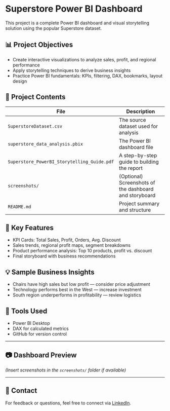 # Superstore Power BI Dashboard

This project is a complete Power BI dashboard and visual storytelling solution using the popular Superstore dataset.

## 📊 Project Objectives

- Create interactive visualizations to analyze sales, profit, and regional performance
- Apply storytelling techniques to derive business insights
- Practice Power BI fundamentals: KPIs, filtering, DAX, bookmarks, layout design

## 📁 Project Contents

| File | Description |
|------|-------------|
| `SuperstoreDataset.csv` | The source dataset used for analysis |
| `superstore_data_analysis.pbix` | The Power BI dashboard file |
| `Superstore_PowerBI_Storytelling_Guide.pdf` | A step-by-step guide to building the report |
| `screenshots/` | (Optional) Screenshots of the dashboard and storyboard |
| `README.md` | Project summary and structure |

## 📌 Key Features

- KPI Cards: Total Sales, Profit, Orders, Avg. Discount
- Sales trends, regional profit maps, segment breakdowns
- Product performance analysis: Top 10 products, profit vs. discount
- Final storyboard with business recommendations

## 💡 Sample Business Insights

- Chairs have high sales but low profit — consider price adjustment
- Technology performs best in the West — increase investment
- South region underperforms in profitability — review logistics

## 🚀 Tools Used

- Power BI Desktop
- DAX for calculated metrics
- GitHub for version control

---

## 📷 Dashboard Preview

*(Insert screenshots in the `screenshots/` folder if available)*

---

## 🤝 Contact

For feedback or questions, feel free to connect via [LinkedIn](https://linkedin.com).
